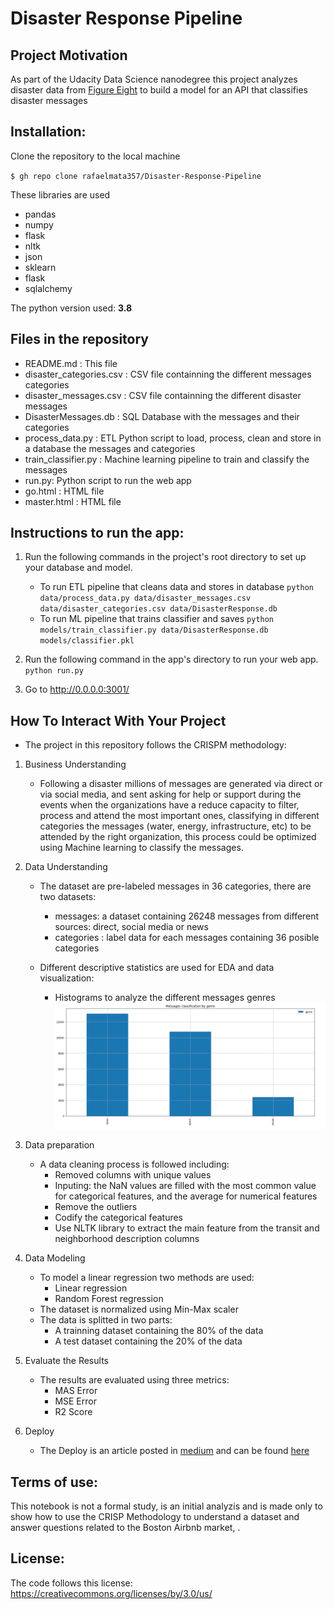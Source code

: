 # Disaster Response Pipeline

## Project Motivation

As part of the Udacity Data Science nanodegree this project analyzes disaster data from [Figure Eight](https://www.figure-eight.com/) to build a model for an API that classifies disaster messages


## Installation:

Clone the repository to the local machine

`$ gh repo clone rafaelmata357/Disaster-Response-Pipeline`

These libraries are used

- pandas
- numpy 
- flask
- nltk
- json
- sklearn
- flask
- sqlalchemy

The python version used: **3.8**

## Files in the repository

- README.md : This file
- disaster_categories.csv : CSV file containning the different messages categories
- disaster_messages.csv : CSV file containning the different disaster messages
- DisasterMessages.db : SQL Database with the messages and their categories
- process_data.py : ETL Python script to load, process, clean and store in a database the messages and categories
- train_classifier.py : Machine learning pipeline to train and classify the messages
- run.py: Python script to run the web app
- go.html : HTML file
- master.html : HTML file


## Instructions to run the app:
1. Run the following commands in the project's root directory to set up your database and model.

    - To run ETL pipeline that cleans data and stores in database
        `python data/process_data.py data/disaster_messages.csv data/disaster_categories.csv data/DisasterResponse.db`
    - To run ML pipeline that trains classifier and saves
        `python models/train_classifier.py data/DisasterResponse.db models/classifier.pkl`

2. Run the following command in the app's directory to run your web app.
    `python run.py`

3. Go to http://0.0.0.0:3001/



## How To Interact With Your Project 

- The project in this repository follows the CRISPM methodology:

1. Business Understanding

    - Following a disaster millions of messages are generated via direct or via social media, and sent  asking for help or support during the events when the organizations have a reduce capacity to filter, process and attend the most important ones, classifying in different categories the messages (water, energy, infrastructure, etc) to be attended by the right organization, this process could be optimized using Machine learning to classify the messages.

2. Data Understanding
    - The dataset are pre-labeled messages in 36 categories, there are two datasets:
        - messages: a dataset containing 26248 messages from different sources: direct, social media or news 
        - categories : label data for each messages containing 36 posible categories
       
    - Different descriptive statistics are used for EDA and data visualization:
        - Histograms to analyze the different messages genres ![alt text](https://github.com/rafaelmata357/Disaster-Response-Pipeline/blob/main/Fig%201.png 'Messages distribution by genre')
       

3. Data preparation
    - A data cleaning process is followed including:
        - Removed columns with unique values
        - Inputing: the NaN values are filled with the most common value for categorical features, and the average for numerical features
        - Remove the outliers
        - Codify the categorical features
        - Use NLTK library to extract the main feature from the transit and neighborhood description columns

4. Data Modeling
    - To model a linear regression two methods are used:
        - Linear regression
        - Random Forest regression
    - The dataset is normalized using Min-Max scaler
    - The data is splitted in two parts:
        - A trainning dataset containing the 80% of the data
        - A test dataset containing the 20% of the data

5. Evaluate the Results
    - The results are evaluated using three metrics:
        - MAS Error
        - MSE Error
        - R2 Score

6. Deploy
    - The Deploy is an article posted in [medium](https://medium.com/) and can be found [here](https://rafaelmata357.medium.com/a-guide-tour-to-the-boston-airbnbs-market-d7689ddf9d6c)


## Terms of use:

This notebook is not a formal study, is an initial analyzis and is made only to show how to use the CRISP Methodology to understand a dataset and answer questions related to the Boston  Airbnb market, . 

## License:

The code follows this license: https://creativecommons.org/licenses/by/3.0/us/
